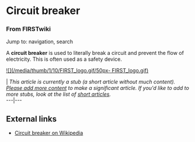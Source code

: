 # Circuit breaker

### From FIRSTwiki

Jump to: navigation, search

A **circuit breaker** is used to literally break a circuit and prevent the
flow of electricity. This is often used as a safety device.

[![](/media/thumb/1/10/FIRST_logo.gif/50px-
FIRST_logo.gif)](Image:FIRST_logo.gif "" )

|  _This article is currently a stub (a short article without much content).
[Please add more
content](http://www.firstwiki.net/index.php?title=Circuit_breaker&action=edit
"http://www.firstwiki.net/index.php?title=Circuit_breaker&action=edit" ) to
make a significant article. If you'd like to add to more stubs, look at the
list of [short articles](Special:Shortpages "Special:Shortpages"
)._  
---|---  
  
  


##  External links

  * [Circuit breaker on Wikipedia](http://en.wikipedia.org/wiki/Circuit_breaker "http://en.wikipedia.org/wiki/Circuit_breaker" )

